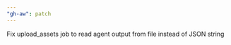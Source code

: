 ```yaml
---
"gh-aw": patch
---
```


Fix upload_assets job to read agent output from file instead of JSON string
